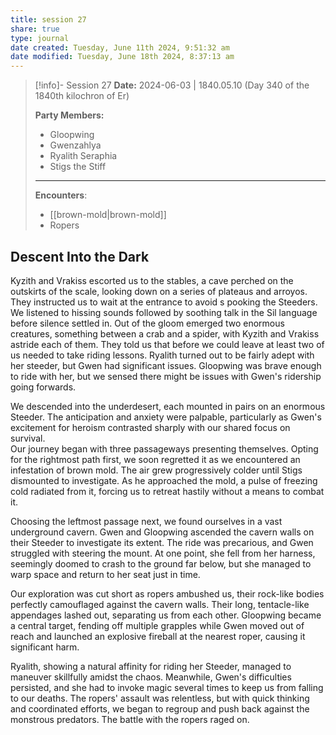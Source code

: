```yaml
---
title: session 27
share: true
type: journal
date created: Tuesday, June 11th 2024, 9:51:32 am
date modified: Tuesday, June 18th 2024, 8:37:13 am
---
```


> [!info]- Session 27 **Date:** 2024-06-03 | 1840.05.10 (Day 340 of the 1840th kilochron of Er)
>
> **Party Members:**
> 
> - Gloopwing
> - Gwenzahlya 
> - Ryalith Seraphia 
> - Stigs the Stiff 
> 
> ---
> 
> **Encounters**:
> 
> - [[brown-mold|brown-mold]]
> - Ropers


## Descent Into the Dark 

 Kyzith and Vrakiss escorted us to the stables, a cave perched on the outskirts of the scale, looking down on a series of plateaus and arroyos. They instructed us to wait at the entrance to avoid s pooking the Steeders. We listened to hissing sounds followed by soothing talk in the Sil language before silence settled in. Out of the gloom emerged two enormous creatures, something between a crab and a spider, with Kyzith and Vrakiss astride each of them. They told us that before we could leave at least two of us needed to take riding lessons. Ryalith turned out to be fairly adept with her steeder, but Gwen had significant issues. Gloopwing was brave enough to ride with her, but we sensed there might be issues with Gwen's ridership going forwards. 

We descended into the underdesert, each mounted in pairs on an enormous Steeder. The anticipation and anxiety were palpable, particularly as Gwen's excitement for heroism contrasted sharply with our shared focus on survival.  
Our journey began with three passageways presenting themselves. Opting for the rightmost path first, we soon regretted it as we encountered an infestation of brown mold. The air grew progressively colder until Stigs dismounted to investigate. As he approached the mold, a pulse of freezing cold radiated from it, forcing us to retreat hastily without a means to combat it.

Choosing the leftmost passage next, we found ourselves in a vast underground cavern. Gwen and Gloopwing ascended the cavern walls on their Steeder to investigate its extent. The ride was precarious, and Gwen struggled with steering the mount. At one point, she fell from her harness, seemingly doomed to crash to the ground far below, but she managed to warp space and return to her seat just in time.

Our exploration was cut short as ropers ambushed us, their rock-like bodies perfectly camouflaged against the cavern walls. Their long, tentacle-like appendages lashed out, separating us from each other. Gloopwing became a central target, fending off multiple grapples while Gwen moved out of reach and launched an explosive fireball at the nearest roper, causing it significant harm.

Ryalith, showing a natural affinity for riding her Steeder, managed to maneuver skillfully amidst the chaos. Meanwhile, Gwen's difficulties persisted, and she had to invoke magic several times to keep us from falling to our deaths. The ropers' assault was relentless, but with quick thinking and coordinated efforts, we began to regroup and push back against the monstrous predators. The battle with the ropers raged on.

